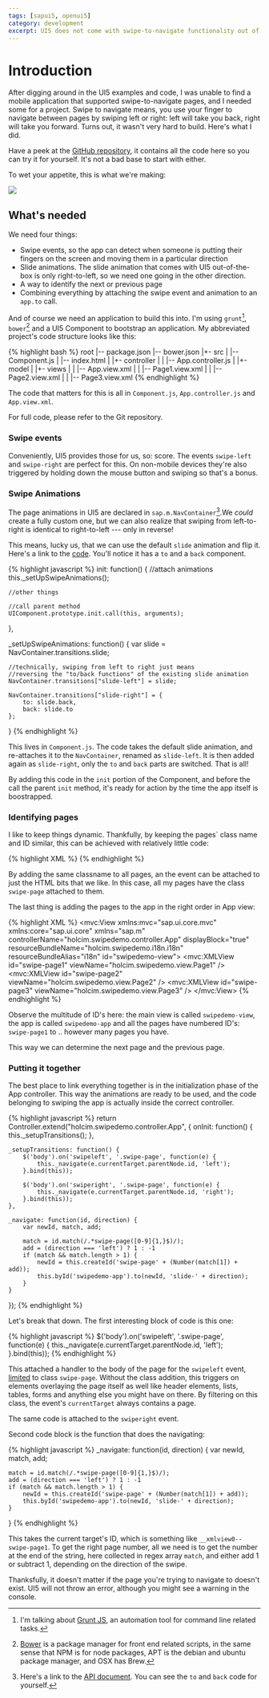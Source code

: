 ```yaml
---
tags: [sapui5, openui5]
category: development
excerpt: UI5 does not come with swipe-to-navigate functionality out of the box. Here's how I implemented this for a PhoneGap app I built at work recently.
---
```


# Introduction

After digging around in the UI5 examples and code, I was unable to find a mobile application that supported swipe-to-navigate pages, and I needed some for a project. Swipe to navigate means, you use your finger to navigate between pages by swiping left or right: left will take you back, right will take you forward. Turns out, it wasn't very hard to build. Here's what I did.

Have a peek at the [GitHub repository](//github.com/jorgt/ui5-mobile-swipe-navigation), it contains all the code here so you can try it for yourself. It's not a bad base to start with either. 

To wet your appetite, this is what we're making:

![](/images/screen.gif)

## What's needed

We need four things:

- Swipe events, so the app can detect when someone is putting their fingers on the screen and moving them in a particular direction
- Slide animations. The slide animation that comes with UI5 out-of-the-box is only right-to-left, so we need one going in the other direction. 
- A way to identify the next or previous page
- Combining everything by attaching the swipe event and animation to an `app.to` call. 

And of course we need an application to build this into. I'm using `grunt`[^grunt], `bower`[^bower] and a UI5 Component to bootstrap an application. My abbreviated project's code structure looks like this:

[^grunt]: I'm talking about [Grunt JS](//gruntjs.com/), an automation tool for command line related tasks.

[^bower]: [Bower](//bower.io/) is a package manager for front end related scripts, in the same sense that NPM is for node packages, APT is the debian and ubuntu package manager, and OSX has Brew. 

{% highlight bash %}
root
|-- package.json
|-- bower.json
|+- src
|   |-- Component.js
|   |-- index.html
|   |+- controller
|   |   |-- App.controller.js
|   |+- model
|   |+- views
|   |   |-- App.view.xml
|   |   |-- Page1.view.xml
|   |   |-- Page2.view.xml
|   |   |-- Page3.view.xml
{% endhighlight %}

The code that matters for this is all in `Component.js`, `App.controller.js` and `App.view.xml`. 

For full code, please refer to the Git repository. 

### Swipe events

Conveniently, UI5 provides those for us, so: score. The events `swipe-left` and `swipe-right` are perfect for this. On non-mobile devices they're also triggered by holding down the mouse button and swiping so that's a bonus. 

### Swipe Animations

The page animations in UI5 are declared in `sap.m.NavContainer`[^navcontainer].We *could* create a fully custom one, but we can also realize that swiping from left-to-right is identical to right-to-left --- only in reverse!

[^navcontainer]: Here's a link to the [API document](recognise//openui5.hana.ondemand.com/docs/api/symbols/sap.m.NavContainer.html). You can see the `to` and `back` code for yourself.

This means, lucky us, that we can use the default `slide` animation and flip it. Here's a link to the [code](recognise//github.com/SAP/openui5/blob/master/src/sap.m/src/sap/m/NavContainer.js#L951). You'll notice it has a `to` and a `back` component. 

{% highlight javascript %}
init: function() {
    //attach animations
    this._setUpSwipeAnimations();

    //other things

    //call parent method
    UIComponent.prototype.init.call(this, arguments);
},

_setUpSwipeAnimations: function() {
    var slide = NavContainer.transitions.slide;

    //technically, swiping from left to right just means
    //reversing the "to/back functions" of the existing slide animation
    NavContainer.transitions["slide-left"] = slide;

    NavContainer.transitions["slide-right"] = {
        to: slide.back,
        back: slide.to
    };      
}
{% endhighlight %}

This lives in `Component.js`. The code takes the default slide animation, and re-attaches it to the `NavContainer`, renamed as `slide-left`. It is then added again as `slide-right`, only the `to` and `back` parts are switched. That is all!

By adding this code in the `init` portion of the Component, and before the call the parent `init` method, it's ready for action by the time the app itself is boostrapped.

### Identifying pages

I like to keep things dynamic. Thankfully, by keeping the pages` class name and ID similar, this can be achieved with relatively little code:

{% highlight XML %}
<Page backgroundDesign="Solid" class="swipe-page">
{% endhighlight %}

By adding the same classname to all pages, an the event can be attached to just the HTML bits that we like. In this case, all my pages have the class `swipe-page` attached to them. 

The last thing is adding the pages to the app in the right order in App view:

{% highlight XML %}
<mvc:View 
    xmlns:mvc="sap.ui.core.mvc" 
    xmlns:core="sap.ui.core" 
    xmlns="sap.m" 
    controllerName="holcim.swipedemo.controller.App" 
    displayBlock="true"
    resourceBundleName="holcim.swipedemo.i18n.i18n" 
    resourceBundleAlias="i18n"
    id="swipedemo-view">
    <Shell>
        <App id="swipedemo-app">
          <mvc:XMLView id="swipe-page1" viewName="holcim.swipedemo.view.Page1" />
          <mvc:XMLView id="swipe-page2" viewName="holcim.swipedemo.view.Page2" />
          <mvc:XMLView id="swipe-page3" viewName="holcim.swipedemo.view.Page3" />
        </App>
    </Shell>
</mvc:View>
{% endhighlight %}

Observe the multitude of ID's here: the main view is called `swipedemo-view`, the app is called `swipedemo-app` and all the pages have numbered ID's: `swipe-page1` to .. however many pages you have. 

This way we can determine the next page and the previous page. 

### Putting it together

The best place to link everything together is in the initialization phase of the App controller. This way the animations are ready to be used, and the code belonging to swiping the app is actually inside the correct controller. 

{% highlight javascript %}
return Controller.extend("holcim.swipedemo.controller.App", {
    onInit: function() {
        this._setupTransitions();
    },

    _setupTransitions: function() {
        $('body').on('swipeleft', '.swipe-page', function(e) {
            this._navigate(e.currentTarget.parentNode.id, 'left');
        }.bind(this));

        $('body').on('swiperight', '.swipe-page', function(e) {
            this._navigate(e.currentTarget.parentNode.id, 'right');
        }.bind(this));
    },

    _navigate: function(id, direction) {
        var newId, match, add;

        match = id.match(/.*swipe-page([0-9]{1,}$)/);
        add = (direction === 'left') ? 1 : -1
        if (match && match.length > 1) {
            newId = this.createId('swipe-page' + (Number(match[1]) + add));
            this.byId('swipedemo-app').to(newId, 'slide-' + direction);
        }
    }
});
{% endhighlight %}

Let's break that down. The first interesting block of code is this one:

{% highlight javascript %}
$('body').on('swipeleft', '.swipe-page', function(e) {
    this._navigate(e.currentTarget.parentNode.id, 'left');
}.bind(this));
{% endhighlight %}

This attached a handler to the body of the page for the `swipeleft` event, [limited](//api.jquery.com/on/) to class `swipe-page`. Without the class addition, this triggers on elements overlaying the page itself as well like header elements, lists, tables, forms and anything else you might have on there. By filtering on this class, the event's `currentTarget` always contains a page.

The same code is attached to the `swiperight` event. 

Second code block is the function that does the navigating:

{% highlight javascript %}
_navigate: function(id, direction) {
    var newId, match, add;

    match = id.match(/.*swipe-page([0-9]{1,}$)/);
    add = (direction === 'left') ? 1 : -1
    if (match && match.length > 1) {
        newId = this.createId('swipe-page' + (Number(match[1]) + add));
        this.byId('swipedemo-app').to(newId, 'slide-' + direction);
    }
}
{% endhighlight %}

This takes the current target's ID, which is something like `__xmlview0--swipe-page1`. To get the right page number, all we need is to get the number at the end of the string, here collected in regex array `match`, and either add 1 or subtract 1, depending on the direction of the swipe. 

Thanksfully, it doesn't matter if the page you're trying to navigate to doesn't exist. UI5 will not throw an error, although you might see a warning in the console.